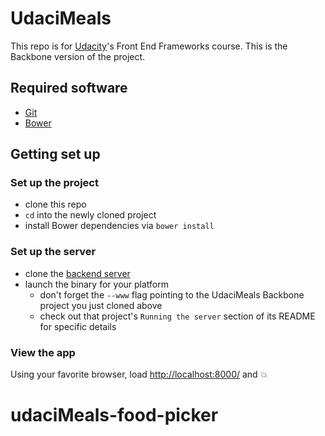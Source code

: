 # UdaciMeals

This repo is for [Udacity](https://www.udacity.com/)'s Front End Frameworks course. This is the Backbone version of the project.

## Required software

* [Git](https://git-scm.com/)
* [Bower](http://bower.io/)

## Getting set up

### Set up the project
* clone this repo
* `cd` into the newly cloned project
* install Bower dependencies via `bower install`

### Set up the server
* clone the [backend server](https://github.com/udacity/FEF-UdaciMeals-Backbone-Server)
* launch the binary for your platform
  - don't forget the `--www` flag pointing to the UdaciMeals Backbone project you just cloned above
  - check out that project's `Running the server` section of its README for specific details

### View the app

Using your favorite browser, load [http://localhost:8000/](http://localhost:8000/) and :boom:
# udaciMeals-food-picker

